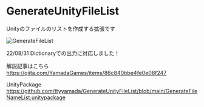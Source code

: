 # GenerateUnityFileList
Unityのファイルのリストを作成する拡張です

![GenerateFileList](https://user-images.githubusercontent.com/17377478/160262264-bd05cd6b-aed7-4c9a-b9f3-a47b0238fad4.gif)

22/08/31
Dictionaryでの出力に対応しました！

解説記事はこちら
https://qiita.com/YamadaGames/items/86c840bbe4fe0e08f247

UnityPackage
https://github.com/ttyyamada/GenerateUnityFileList/blob/main/GenerateFileNameList.unitypackage
